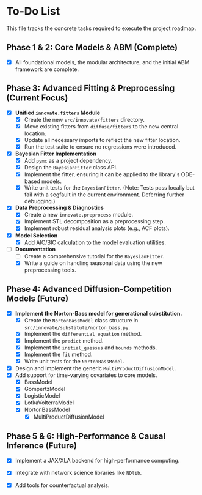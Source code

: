 # To-Do List

This file tracks the concrete tasks required to execute the project roadmap.

## Phase 1 & 2: Core Models & ABM (Complete)
- [x] All foundational models, the modular architecture, and the initial ABM framework are complete.

## Phase 3: Advanced Fitting & Preprocessing (Current Focus)
-   [x] **Unified `innovate.fitters` Module**
    -   [x] Create the new `src/innovate/fitters` directory.
    -   [x] Move existing fitters from `diffuse/fitters` to the new central location.
    -   [x] Update all necessary imports to reflect the new fitter location.
    -   [x] Run the test suite to ensure no regressions were introduced.
-   [x] **Bayesian Fitter Implementation**
    -   [x] Add `pymc` as a project dependency.
    -   [x] Design the `BayesianFitter` class API.
    -   [x] Implement the fitter, ensuring it can be applied to the library's ODE-based models.
    -   [x] Write unit tests for the `BayesianFitter`. (Note: Tests pass locally but fail with a segfault in the current environment. Deferring further debugging.)
-   [x] **Data Preprocessing & Diagnostics**
    -   [x] Create a new `innovate.preprocess` module.
    -   [x] Implement STL decomposition as a preprocessing step.
    -   [x] Implement robust residual analysis plots (e.g., ACF plots).
-   [x] **Model Selection**
    -   [x] Add AIC/BIC calculation to the model evaluation utilities.
-   [ ] **Documentation**
    -   [ ] Create a comprehensive tutorial for the `BayesianFitter`.
    -   [x] Write a guide on handling seasonal data using the new preprocessing tools.

## Phase 4: Advanced Diffusion-Competition Models (Future)
-   [x] **Implement the Norton-Bass model for generational substitution.**
    -   [x] Create the `NortonBassModel` class structure in `src/innovate/substitute/norton_bass.py`.
    -   [x] Implement the `differential_equation` method.
    -   [x] Implement the `predict` method.
    -   [x] Implement the `initial_guesses` and `bounds` methods.
    -   [x] Implement the `fit` method.
    -   [x] Write unit tests for the `NortonBassModel`.
-   [x] Design and implement the generic `MultiProductDiffusionModel`.
-   [x] Add support for time-varying covariates to core models.
    -   [x] BassModel
    -   [x] GompertzModel
    -   [x] LogisticModel
    -   [x] LotkaVolterraModel
    -   [x] NortonBassModel
        - [x] MultiProductDiffusionModel

## Phase 5 & 6: High-Performance & Causal Inference (Future)
-   [x] Implement a JAX/XLA backend for high-performance computing.
-   [x] Integrate with network science libraries like `NDlib`.
-   [x] Add tools for counterfactual analysis.


